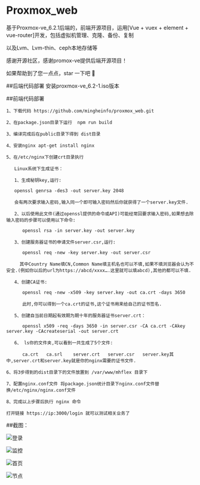 # Proxmox_web
基于Proxmox-ve_6.2.1后端的，前端开源项目，运用[Vue + vuex + element + vue-router]开发，包括虚拟机管理、克隆、备份、复制

以及Lvm、Lvm-thin、ceph本地存储等

感谢开源社区，感谢promox-ve提供后端开源项目！

如果帮助到了您一点点，star 一下吧 🙂

##后端代码部署
   安装proxmox-ve_6.2-1.iso版本
   
##前端代码部署

    1、下载代码 https://github.com/mingheinfo/proxmox_web.git
	
	2、在package.json目录下运行  npm run build
	
    3、编译完成后在public目录下得到 dist目录
	
	4、安装nginx apt-get install nginx
	
	5、在/etc/nginx下创建crt目录执行
	
	   Linux系统下生成证书：
	   
       1、生成秘钥key,运行:
	   
       openssl genrsa -des3 -out server.key 2048
	   
       会有两次要求输入密码,输入同一个即可输入密码然后你就获得了一个server.key文件. 
	   
       2、以后使用此文件(通过openssl提供的命令或API)可能经常回要求输入密码,如果想去除输入密码的步骤可以使用以下命令:
	   
          openssl rsa -in server.key -out server.key
		  
       3、创建服务器证书的申请文件server.csr,运行:
	   
          openssl req -new -key server.key -out server.csr
		  
         其中Country Name填CN,Common Name填主机名也可以不填,如果不填浏览器会认为不安全.(例如你以后的url为https://abcd/xxxx….这里就可以填abcd),其他的都可以不填. 
		 
       4、创建CA证书:
	   
          openssl req -new -x509 -key server.key -out ca.crt -days 3650
		  
          此时,你可以得到一个ca.crt的证书,这个证书用来给自己的证书签名. 
		  
       5、创建自当前日期起有效期为期十年的服务器证书server.crt：
	   
          openssl x509 -req -days 3650 -in server.csr -CA ca.crt -CAkey server.key -CAcreateserial -out server.crt
		  
       6、 ls你的文件夹,可以看到一共生成了5个文件:
	   
          ca.crt   ca.srl    server.crt   server.csr   server.key其中,server.crt和server.key就是你的nginx需要的证书文件. 
		  
	6、将3步得到的dist目录下的文件放置到 /var/www/mhflex 目录下
	
	7、配置nginx.conf文件 将package.json统计目录下nginx.conf文件替换/etc/nginx/nginx.conf文件
	
	8、完成以上步骤后执行 nginx 命令
	
	打开链接 https://ip:3000/login 就可以测试相关业务了

##截图：

![登录](https://github.com/mingheinfo/proxmox_web/blob/master/public/login.png)

![监控](https://github.com/mingheinfo/proxmox_web/blob/master/public/chart.png)

![首页](https://github.com/mingheinfo/proxmox_web/blob/master/public/home.png)
  
![节点](https://github.com/mingheinfo/proxmox_web/blob/master/public/node.png)
   


